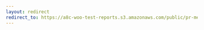 ```yaml
---
layout: redirect
redirect_to: https://a8c-woo-test-reports.s3.amazonaws.com/public/pr-merge/41416/e2e/index.html
---
```

